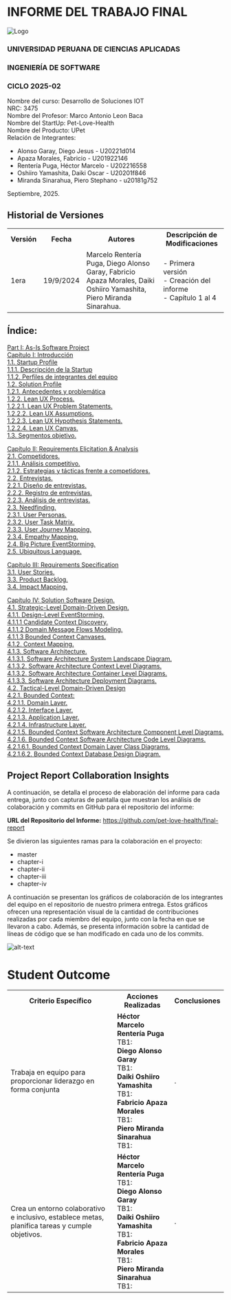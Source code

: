# INFORME DEL TRABAJO FINAL

<img src="https://upload.wikimedia.org/wikipedia/commons/f/fc/UPC_logo_transparente.png" alt="Logo"/>

### UNIVERSIDAD PERUANA DE CIENCIAS APLICADAS

### INGENIERÍA DE SOFTWARE

### CICLO 2025-02

Nombre del curso: Desarrollo de Soluciones IOT<br>
NRC: 3475<br>
Nombre del Profesor: Marco Antonio Leon Baca<br>
Nombre del StartUp: Pet-Love-Health <br>
Nombre del Producto: UPet<br>
Relación de Integrantes:

- Alonso Garay, Diego Jesus - U20221d014
- Apaza Morales, Fabricio  - U201922146
- Rentería Puga, Héctor Marcelo - U202216558
- Oshiiro Yamashita, Daiki Oscar - U20201f846
- Miranda Sinarahua, Piero Stephano - u20181g752

Septiembre, 2025.

## Historial de Versiones

<table>
<tr>
    <th colspan="3">Versión</th>
    <th colspan="3">Fecha</th>
    <th colspan="10">Autores</td>
    <th colspan="5">Descripción de Modificaciones</td>
  <tr>
    <td colspan="3">1era</td>
    <td colspan="3">19/9/2024</td>
    <td colspan="10">Marcelo Rentería Puga, Diego Alonso Garay, Fabricio Apaza Morales, Daiki Oshiiro Yamashita, Piero Miranda Sinarahua.</td>
    <td colspan="5">
     - Primera versión<br>
     - Creación del informe<br>
     - Capítulo 1 al 4<br>
  </tr>
  </table>

## Índice:

[Part I: As-Is Software Project<br>
Capítulo I: Introducción<br>
1.1. Startup Profile<br>
1.1.1. Descripción de la Startup<br>
1.1.2. Perfiles de integrantes del equipo<br>
1.2. Solution Profile<br>
1.2.1. Antecedentes y problemática<br>
1.2.2. Lean UX Process.<br>
1.2.2.1. Lean UX Problem Statements.<br>
1.2.2.2. Lean UX Assumptions.<br>
1.2.2.3. Lean UX Hypothesis Statements.<br>
1.2.2.4. Lean UX Canvas.<br>
1.3. Segmentos objetivo.](https://github.com/pet-love-health/final-report/blob/chapter-i/docs/chapter-i.md)


[Capítulo II: Requirements Elicitation & Analysis<br>
2.1. Competidores.<br>
2.1.1. Análisis competitivo.<br>
2.1.2. Estrategias y tácticas frente a competidores.<br>
2.2. Entrevistas.<br>
2.2.1. Diseño de entrevistas.<br>
2.2.2. Registro de entrevistas.<br>
2.2.3. Análisis de entrevistas.<br>
2.3. Needfinding.<br>
2.3.1. User Personas.<br>
2.3.2. User Task Matrix.<br>
2.3.3. User Journey Mapping.<br>
2.3.4. Empathy Mapping.<br>
2.4. Big Picture EventStorming.<br>
2.5. Ubiquitous Language.](https://github.com/pet-love-health/final-report/blob/chapter-ii/docs/chapter-ii.md)


[Capítulo III: Requirements Specification<br>
3.1. User Stories.<br>
3.3. Product Backlog.<br>
3.4. Impact Mapping.](https://github.com/pet-love-health/final-report/blob/chapter-iii/docs/chapter-iii.md)


[Capítulo IV: Solution Software Design.<br>
4.1. Strategic-Level Domain-Driven Design.<br>
4.1.1. Design-Level EventStorming.<br>
4.1.1.1 Candidate Context Discovery.<br>
4.1.1.2 Domain Message Flows Modeling.<br>
4.1.1.3 Bounded Context Canvases.<br>
4.1.2. Context Mapping.<br>
4.1.3. Software Architecture.<br>
4.1.3.1. Software Architecture System Landscape Diagram.<br>
4.1.3.2. Software Architecture Context Level Diagrams.<br>
4.1.3.2. Software Architecture Container Level Diagrams.<br>
4.1.3.3. Software Architecture Deployment Diagrams.<br>
4.2. Tactical-Level Domain-Driven Design<br>
4.2.1. Bounded Context:<br>
4.2.1.1. Domain Layer.<br>
4.2.1.2. Interface Layer.<br>
4.2.1.3. Application Layer.<br>
4.2.1.4. Infrastructure Layer.<br>
4.2.1.5. Bounded Context Software Architecture Component Level Diagrams.<br>
4.2.1.6. Bounded Context Software Architecture Code Level Diagrams.<br>
4.2.1.6.1. Bounded Context Domain Layer Class Diagrams.<br>
4.2.1.6.2. Bounded Context Database Design Diagram.](https://github.com/pet-love-health/final-report/blob/chapter-iv/docs/chapter-iv.md)


## Project Report Collaboration Insights

A continuación, se detalla el proceso de elaboración del informe para cada entrega, junto con capturas de pantalla que muestran los análisis de colaboración y commits en GitHub para el repositorio del informe:

**URL del Repositorio del Informe:** https://github.com/pet-love-health/final-report 

Se divieron las siguientes ramas para la colaboración en el proyecto:

- master
- chapter-i
- chapter-ii
- chapter-iii
- chapter-iv

A continuación se presentan los gráficos de colaboración de los integrantes del equipo en el repositorio de nuestro primera entrega. Estos gráficos ofrecen una representación visual de la cantidad de contribuciones realizadas por cada miembro del equipo, junto con la fecha en que se llevaron a cabo. Además, se presenta información sobre la cantidad de líneas de código que se han modificado en cada uno de los commits.

![alt-text](assets/contribution-report.png)

# Student Outcome

<table> <tr> <th colspan="2">Criterio Específico</th> <th colspan="10">Acciones Realizadas</th> <th colspan="2">Conclusiones</th> </tr>
    <tr> <td colspan="2">Trabaja en equipo para proporcionar liderazgo en forma conjunta</td> <td colspan="10">
        <b>Héctor Marcelo Rentería Puga</b> <br>TB1:<br>
        <b>Diego Alonso Garay</b><br>TB1:<br>
        <b>Daiki Oshiiro Yamashita</b><br>TB1:<br>
        <b>Fabricio Apaza Morales</b> <br>TB1:<br>
      <b>Piero Miranda Sinarahua</b> <br>TB1:<br></td>
        <td colspan="2">.</td>
    </tr> <tr> <td colspan="2">Crea un entorno colaborativo e inclusivo, establece metas, planifica tareas y cumple objetivos.</td> <td colspan="10">
        <b>Héctor Marcelo Rentería Puga</b> <br>TB1:<br>
        <b>Diego Alonso Garay</b><br>TB1:<br>
        <b>Daiki Oshiiro Yamashita</b><br>TB1:<br>
        <b>Fabricio Apaza Morales</b> <br>TB1:<br>
      <b>Piero Miranda Sinarahua</b> <br>TB1:<br></td>
        <td colspan="2">.</td> </tr> </table>
